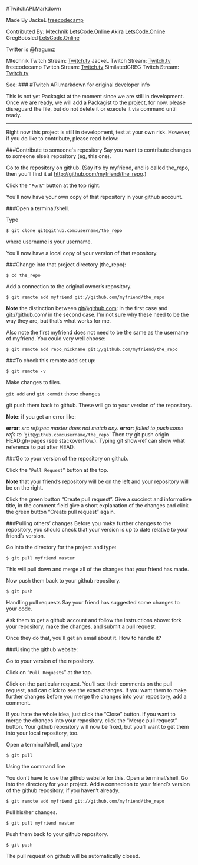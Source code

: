 #TwitchAPI.Markdown

Made By JackeL [freecodecamp](http://freecodecamp.com)

Contributed By:
    Mtechnik [LetsCode.Online](http://letscode.online)
    Akira [LetsCode.Online](http://letscode.online)
    GregBobsled  [LetsCode.Online](http://letscode.online)

Twitter is [@fragumz](http://www.twitter.com/fragumz)

Mtechnik Twitch Stream: [Twitch.tv](http://twitch.tv/fragumz)
JackeL Twitch Stream: [Twitch.tv](http://twitch.tv/JackeL_27)
freecodecamp Twitch Stream: [Twitch.tv](http://twitch.tv/FreeCodeCamp)
SimilatedGREG Twitch Stream: [Twitch.tv](http://twitch.tv/simulatedgreg)

See: ### #Twitch API.markdown for original developer info

This is not yet Packagist at the moment since we are still in development. Once we are ready, we will add a Packagist to the project, for now, please disreguard the file, but do not delete it or execute it via command until ready.



-------------------------
Right now this project is still in development, test at your own risk.
However, if you do like to contribute, please read below:

###Contribute to someone's repository
Say you want to contribute changes to someone else’s repository (eg, this one).

Go to the repository on github. (Say it’s by myfriend, and is called the_repo, then you’ll find it at http://github.com/myfriend/the_repo.)

Click the `“Fork”` button at the top right.

You’ll now have your own copy of that repository in your github account.

###Open a terminal/shell.

Type

    $ git clone git@github.com:username/the_repo

where username is your username.

You’ll now have a local copy of your version of that repository.

###Change into that project directory (the_repo):

    $ cd the_repo

Add a connection to the original owner’s repository.

    $ git remote add myfriend git://github.com/myfriend/the_repo

**Note** the distinction between git@github.com: in the first case and git://github.com/ in the second case. I’m not sure why these need to be the way they are, but that’s what works for me.

Also note the first myfriend does not need to be the same as the username of myfriend. You could very well choose:

    $ git remote add repo_nickname git://github.com/myfriend/the_repo

###To check this remote add set up:

    $ git remote -v

Make changes to files.

`git add` and `git commit` those changes

git push them back to github. These will go to your version of the repository.

**Note**: if you get an error like:

**error**: *src refspec master does not match any.*
**error**: *failed to push some refs to* '`git@github.com:username/the_repo`'
Then try git push origin HEAD:gh-pages (see stackoverflow.). Typing git show-ref can show what reference to put after HEAD.

###Go to your version of the repository on github.

Click the “`Pull Request`” button at the top.

**Note** that your friend’s repository will be on the left and your repository will be on the right.

Click the green button “Create pull request”. Give a succinct and informative title, in the comment field give a short explanation of the changes and click the green button “Create pull request” again.

###Pulling others’ changes
Before you make further changes to the repository, you should check that your version is up to date relative to your friend’s version.

Go into the directory for the project and type:

    $ git pull myfriend master

This will pull down and merge all of the changes that your friend has made.

Now push them back to your github repository.

    $ git push

Handling pull requests
Say your friend has suggested some changes to your code.

Ask them to get a github account and follow the instructions above: fork your repository, make the changes, and submit a pull request.

Once they do that, you’ll get an email about it. How to handle it?

###Using the github website:

Go to your version of the repository.

Click on “`Pull Requests`” at the top.

Click on the particular request.
You’ll see their comments on the pull request, and can click to see the exact changes.
If you want them to make further changes before you merge the changes into your repository, add a comment.

If you hate the whole idea, just click the “Close” button.
If you want to merge the changes into your repository, click the “Merge pull request” button.
Your github repository will now be fixed, but you’ll want to get them into your local repository, too.

Open a terminal/shell, and type

    $ git pull
Using the command line

You don’t have to use the github website for this.
Open a terminal/shell.
Go into the directory for your project.
Add a connection to your friend’s version of the github repository, if you haven’t already.

    $ git remote add myfriend git://github.com/myfriend/the_repo
Pull his/her changes.

    $ git pull myfriend master
Push them back to your github repository.

    $ git push
The pull request on github will be automatically closed.
